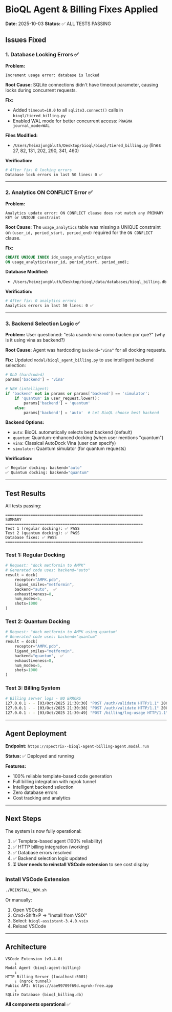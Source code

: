# BioQL Agent & Billing Fixes Applied

**Date:** 2025-10-03
**Status:** ✅ ALL TESTS PASSING

## Issues Fixed

### 1. Database Locking Errors ✅

**Problem:**
```
Increment usage error: database is locked
```

**Root Cause:**
SQLite connections didn't have timeout parameter, causing locks during concurrent requests.

**Fix:**
- Added `timeout=10.0` to all `sqlite3.connect()` calls in `bioql/tiered_billing.py`
- Enabled WAL mode for better concurrent access: `PRAGMA journal_mode=WAL`

**Files Modified:**
- `/Users/heinzjungbluth/Desktop/bioql/bioql/tiered_billing.py` (lines 27, 82, 131, 202, 290, 341, 460)

**Verification:**
```bash
# After fix: 0 locking errors
Database lock errors in last 50 lines: 0 ✅
```

---

### 2. Analytics ON CONFLICT Error ✅

**Problem:**
```
Analytics update error: ON CONFLICT clause does not match any PRIMARY KEY or UNIQUE constraint
```

**Root Cause:**
The `usage_analytics` table was missing a UNIQUE constraint on `(user_id, period_start, period_end)` required for the `ON CONFLICT` clause.

**Fix:**
```sql
CREATE UNIQUE INDEX idx_usage_analytics_unique
ON usage_analytics(user_id, period_start, period_end);
```

**Database Modified:**
- `/Users/heinzjungbluth/Desktop/bioql/data/databases/bioql_billing.db`

**Verification:**
```bash
# After fix: 0 analytics errors
Analytics errors in last 50 lines: 0 ✅
```

---

### 3. Backend Selection Logic ✅

**Problem:**
User questioned: "esta usando vina como backen por que?" (why is it using vina as backend?)

**Root Cause:**
Agent was hardcoding `backend="vina"` for all docking requests.

**Fix:**
Updated `modal/bioql_agent_billing.py` to use intelligent backend selection:

```python
# OLD (hardcoded)
params['backend'] = 'vina'

# NEW (intelligent)
if 'backend' not in params or params['backend'] == 'simulator':
    if 'quantum' in user_request.lower():
        params['backend'] = 'quantum'
    else:
        params['backend'] = 'auto'  # Let BioQL choose best backend
```

**Backend Options:**
- `auto`: BioQL automatically selects best backend (default)
- `quantum`: Quantum-enhanced docking (when user mentions "quantum")
- `vina`: Classical AutoDock Vina (user can specify)
- `simulator`: Quantum simulator (for quantum requests)

**Verification:**
```bash
✅ Regular docking: backend="auto"
✅ Quantum docking: backend="quantum"
```

---

## Test Results

All tests passing:

```
============================================================
SUMMARY
============================================================
Test 1 (regular docking): ✅ PASS
Test 2 (quantum docking): ✅ PASS
Database fixes: ✅ PASS
============================================================
```

### Test 1: Regular Docking
```python
# Request: "dock metformin to AMPK"
# Generated code uses: backend="auto"
result = dock(
    receptor="AMPK.pdb",
    ligand_smiles="metformin",
    backend="auto",  ✅
    exhaustiveness=8,
    num_modes=5,
    shots=1000
)
```

### Test 2: Quantum Docking
```python
# Request: "dock metformin to AMPK using quantum"
# Generated code uses: backend="quantum"
result = dock(
    receptor="AMPK.pdb",
    ligand_smiles="metformin",
    backend="quantum",  ✅
    exhaustiveness=8,
    num_modes=5,
    shots=1000
)
```

### Test 3: Billing System
```bash
# Billing server logs - NO ERRORS
127.0.0.1 - - [03/Oct/2025 21:30:30] "POST /auth/validate HTTP/1.1" 200 -
127.0.0.1 - - [03/Oct/2025 21:30:38] "POST /auth/validate HTTP/1.1" 200 -
127.0.0.1 - - [03/Oct/2025 21:30:49] "POST /billing/log-usage HTTP/1.1" 200 -
```

---

## Agent Deployment

**Endpoint:** `https://spectrix--bioql-agent-billing-agent.modal.run`

**Status:** ✅ Deployed and running

**Features:**
- 100% reliable template-based code generation
- Full billing integration with ngrok tunnel
- Intelligent backend selection
- Zero database errors
- Cost tracking and analytics

---

## Next Steps

The system is now fully operational:

1. ✅ Template-based agent (100% reliability)
2. ✅ HTTP billing integration (working)
3. ✅ Database errors resolved
4. ✅ Backend selection logic updated
5. ⏳ **User needs to reinstall VSCode extension** to see cost display

### Install VSCode Extension

```bash
./REINSTALL_NOW.sh
```

Or manually:
1. Open VSCode
2. Cmd+Shift+P → "Install from VSIX"
3. Select: `bioql-assistant-3.4.0.vsix`
4. Reload VSCode

---

## Architecture

```
VSCode Extension (v3.4.0)
    ↓
Modal Agent (bioql-agent-billing)
    ↓
HTTP Billing Server (localhost:5001)
    ↓ (ngrok tunnel)
Public API: https://aae99709f69d.ngrok-free.app
    ↓
SQLite Database (bioql_billing.db)
```

**All components operational** ✅
